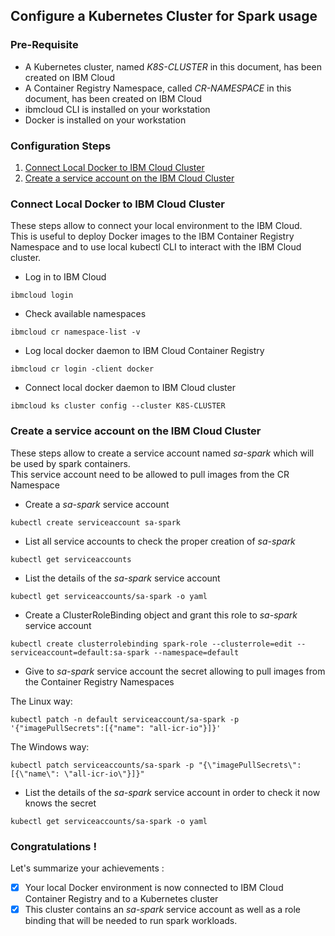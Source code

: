 ## Configure a Kubernetes Cluster for Spark usage

### Pre-Requisite
* A Kubernetes cluster, named _K8S-CLUSTER_ in this document, has been created on IBM Cloud
* A Container Registry Namespace, called _CR-NAMESPACE_ in this document, has been created on IBM Cloud
* ibmcloud CLI is installed on your workstation
* Docker is installed on your workstation

### Configuration Steps

1. [Connect Local Docker to IBM Cloud Cluster](#connect-local-docker-to-ibm-cloud-cluster)
2. [Create a service account on the IBM Cloud Cluster](#create-a-service-account-on-the-ibm-cloud-cluster)


### Connect Local Docker to IBM Cloud Cluster
These steps allow to connect your local environment to the IBM Cloud.  
This is useful to deploy Docker images to the IBM Container Registry Namespace and to use local kubectl CLI to interact with the IBM Cloud cluster.

* Log in to IBM Cloud
```
ibmcloud login
```
* Check available namespaces 
```
ibmcloud cr namespace-list -v
```
* Log local docker daemon to IBM Cloud Container Registry
```
ibmcloud cr login -client docker
```
* Connect local docker daemon to IBM Cloud cluster
```
ibmcloud ks cluster config --cluster K8S-CLUSTER
```

### Create a service account on the IBM Cloud Cluster
These steps allow to create a service account named _sa-spark_ which will be used by spark containers.  
This service account need to be allowed to pull images from the CR Namespace

* Create a _sa-spark_ service account 
```
kubectl create serviceaccount sa-spark
```
* List all service accounts to check the proper creation of _sa-spark_
```
kubectl get serviceaccounts
```
* List the details of the _sa-spark_ service account 
```
kubectl get serviceaccounts/sa-spark -o yaml
```
* Create a ClusterRoleBinding object and grant this role to _sa-spark_ service account
```
kubectl create clusterrolebinding spark-role --clusterrole=edit --serviceaccount=default:sa-spark --namespace=default
```
* Give to _sa-spark_ service account the secret allowing to pull images from the Container Registry Namespaces   

The Linux way:
```
kubectl patch -n default serviceaccount/sa-spark -p '{"imagePullSecrets":[{"name": "all-icr-io"}]}'
```
The Windows way:

```
kubectl patch serviceaccounts/sa-spark -p "{\"imagePullSecrets\": [{\"name\": \"all-icr-io\"}]}"
```
* List the details of the _sa-spark_ service account in order to check it now knows the secret
```
kubectl get serviceaccounts/sa-spark -o yaml
``` 

### Congratulations !
Let's summarize your achievements :

- [x] Your local Docker environment is now connected to IBM Cloud Container Registry and to a Kubernetes cluster  
- [x] This cluster contains an  _sa-spark_ service account as well as a role binding that will be needed to run spark workloads.